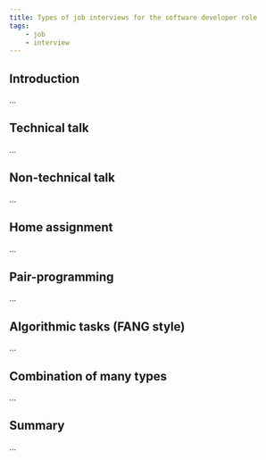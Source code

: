```yaml
---
title: Types of job interviews for the software developer role
tags:
    - job
    - interview
---
```


## Introduction

...

## Technical talk

...

## Non-technical talk

...

## Home assignment

...

## Pair-programming

...

## Algorithmic tasks (FANG style)

...

## Combination of many types

...

## Summary

...

